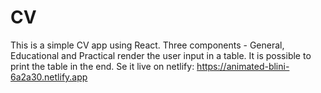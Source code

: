 # CV

This is a simple CV app using React.
Three components - General, Educational and Practical render the user input in a table.
It is possible to print the table in the end.
Se it live on netlify: https://animated-blini-6a2a30.netlify.app
